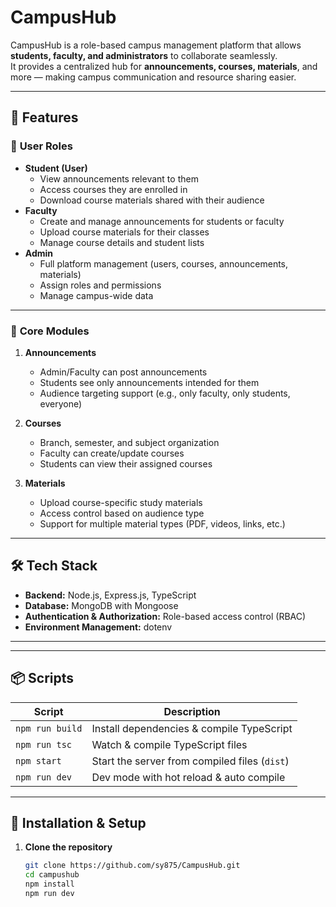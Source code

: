 # CampusHub

CampusHub is a role-based campus management platform that allows **students, faculty, and administrators** to collaborate seamlessly.  
It provides a centralized hub for **announcements, courses, materials**, and more — making campus communication and resource sharing easier.

---

## 🚀 Features

### 👤 **User Roles**
- **Student (User)**  
  - View announcements relevant to them  
  - Access courses they are enrolled in  
  - Download course materials shared with their audience  
- **Faculty**  
  - Create and manage announcements for students or faculty  
  - Upload course materials for their classes  
  - Manage course details and student lists  
- **Admin**  
  - Full platform management (users, courses, announcements, materials)  
  - Assign roles and permissions  
  - Manage campus-wide data  

---

### 📌 **Core Modules**
1. **Announcements**
   - Admin/Faculty can post announcements
   - Students see only announcements intended for them
   - Audience targeting support (e.g., only faculty, only students, everyone)

2. **Courses**
   - Branch, semester, and subject organization
   - Faculty can create/update courses
   - Students can view their assigned courses

3. **Materials**
   - Upload course-specific study materials
   - Access control based on audience type
   - Support for multiple material types (PDF, videos, links, etc.)

---

## 🛠️ Tech Stack
- **Backend:** Node.js, Express.js, TypeScript  
- **Database:** MongoDB with Mongoose  
- **Authentication & Authorization:** Role-based access control (RBAC)  
- **Environment Management:** dotenv  

---


---

## 📦 Scripts
| Script         | Description |
|---------------|-------------|
| `npm run build` | Install dependencies & compile TypeScript |
| `npm run tsc`   | Watch & compile TypeScript files |
| `npm start`     | Start the server from compiled files (`dist`) |
| `npm run dev`   | Dev mode with hot reload & auto compile |

---

## 🔧 Installation & Setup
1. **Clone the repository**
   ```bash
   git clone https://github.com/sy875/CampusHub.git
   cd campushub
   npm install
   npm run dev

